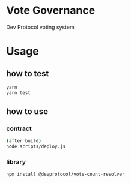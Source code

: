 # Vote Governance

Dev Protocol voting system

# Usage

## how to test
```bash
yarn
yarn test
```

## how to use
### contract

```bash
(after build)
node scripts/deploy.js
```
### library

```bash
npm install @devprotocol/vote-count-resolver
```
